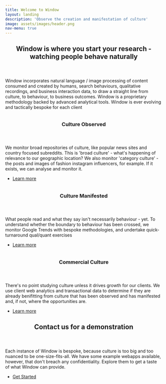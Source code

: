 ```yaml
---
title: Welcome to Window
layout: landing
description: 'Observe the creation and manifestation of culture'
image: assets/images/header.png
nav-menu: true
---
```


<!-- Main -->
<div id="main">

<!-- One -->
<section id="one">
	<div class="inner">
		<header class="major">
			<h2>Window is where you start your research - watching people behave naturally</h2>
		</header>
		<p>Window incorporates natural language / image processing of content consumed and created by humans, search behaviours, qualitative recordings, and business interaction data, to draw a straight line from culture, to behaviour, to business outcomes. Window is a proprietary methodology backed by advanced analytical tools. 
  Window is ever evolving and tactically bespoke for each client</p>
	</div>
</section>

<!-- Two -->
<section id="two" class="spotlights">
	<section>
		<a href="generic.html" class="image">
			<img src="{% link assets/images/first_panel.png %}" alt="" data-position="center center" />
		</a>
		<div class="content">
			<div class="inner">
				<header class="major">
					<h3>Culture Observed</h3>
				</header>
				<p>We monitor broad repositories of culture, like popular news sites and country focused subreddits. This is 'broad culture' - what's happening of relevance to our geographic location? We also monitor 'category culture' - the posts and images of fashion instagram influencers, for example. If it exists, we can analyse and monitor it.</p>
				<ul class="actions">
					<li><a href="generic.html" class="button">Learn more</a></li>
				</ul>
			</div>
		</div>
	</section>
	<section>
		<a href="generic.html" class="image">
			<img src="{% link assets/images/second_panel.png %}" alt="" data-position="top center" />
		</a>
		<div class="content">
			<div class="inner">
				<header class="major">
					<h3>Culture Manifested</h3>
				</header>
				<p>What people read and what they say isn't necessarily behaviour - yet. To understand whether the boundary to behaviour has been crossed, we monitor Google Trends with bespoke methodologies, and undertake quick-turnaround qual/quant exercises</p>
				<ul class="actions">
					<li><a href="generic.html" class="button">Learn more</a></li>
				</ul>
			</div>
		</div>
	</section>
	<section>
		<a href="generic.html" class="image">
			<img src="{% link assets/images/third_panel.png %}" alt="" data-position="25% 25%" />
		</a>
		<div class="content">
			<div class="inner">
				<header class="major">
					<h3>Commercial Culture</h3>
				</header>
				<p>There's no point studying culture unless it drives growth for our clients. We use client web analytics and transactional data to determine if they are already benifitting from culture that has been observed and has manifested and, if not, where the opportunities are.</p>
				<ul class="actions">
					<li><a href="generic.html" class="button">Learn more</a></li>
				</ul>
			</div>
		</div>
	</section>
</section>

<!-- Three -->
<section id="three">
	<div class="inner">
		<header class="major">
			<h2>Contact us for a demonstration</h2>
		</header>
		<p>Each instance of Window is bespoke, because culture is too big and too nuanced to be one-size-fits-all. We have some example webapps available, however, that don't breach any confidentiality. Explore them to get a taste of what Window can provide.</p>
		<ul class="actions">
			<li><a href="generic.html" class="button next">Get Started</a></li>
		</ul>
	</div>
</section>

</div>
